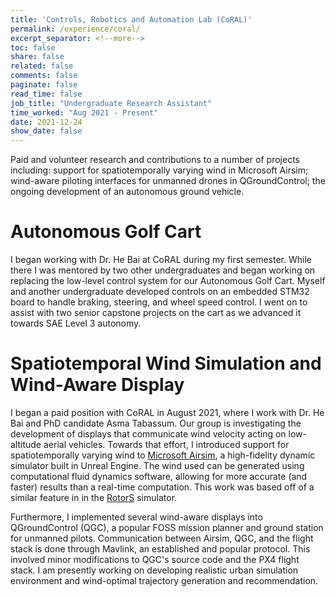 ```yaml
---
title: 'Controls, Robotics and Automation Lab (CoRAL)'
permalink: /experience/coral/
excerpt_separator: <!--more-->
toc: false
share: false
related: false
comments: false
paginate: false
read_time: false
job_title: "Undergraduate Research Assistant"
time_worked: "Aug 2021 - Present"
date: 2021-12-24
show_date: false
---
```


Paid and volunteer research and contributions to a number of projects including: support for spatiotemporally varying wind in Microsoft Airsim; wind-aware piloting interfaces for unmanned drones in QGroundControl; the ongoing development of an autonomous ground vehicle.
<!--more-->

# Autonomous Golf Cart
I began working with Dr. He Bai at CoRAL during my first semester. While there I was mentored by two other undergraduates and began working on replacing the low-level control system for our Autonomous Golf Cart. Myself and another undergraduate developed controls on an embedded STM32 board to handle braking, steering, and wheel speed control. I went on to assist with two senior capstone projects on the cart as we advanced it towards SAE Level 3 autonomy.

# Spatiotemporal Wind Simulation and Wind-Aware Display
I began a paid position with CoRAL in August 2021, where I work with Dr. He Bai and PhD candidate Asma Tabassum. Our group is investigating the development of displays that communicate wind velocity acting on low-altitude aerial vehicles. Towards that effort, I introduced support for spatiotemporally varying wind to [Microsoft Airsim](https://github.com/microsoft/AirSim/), a high-fidelity dynamic simulator built in Unreal Engine. The wind used can be generated using computational fluid dynamics software, allowing for more accurate (and faster) results than a real-time computation. This work was based off of a similar feature in in the [RotorS](https://github.com/ethz-asl/rotors_simulator) simulator.

Furthermore, I implemented several wind-aware displays into QGroundControl (QGC), a popular FOSS mission planner and ground station for unmanned pilots. Communication between Airsim, QGC, and the flight stack is done through Mavlink, an established and popular protocol. This involved minor modifications to QGC's source code and the PX4 flight stack. I am presently working on developing realistic urban simulation environment and wind-optimal trajectory generation and recommendation.

